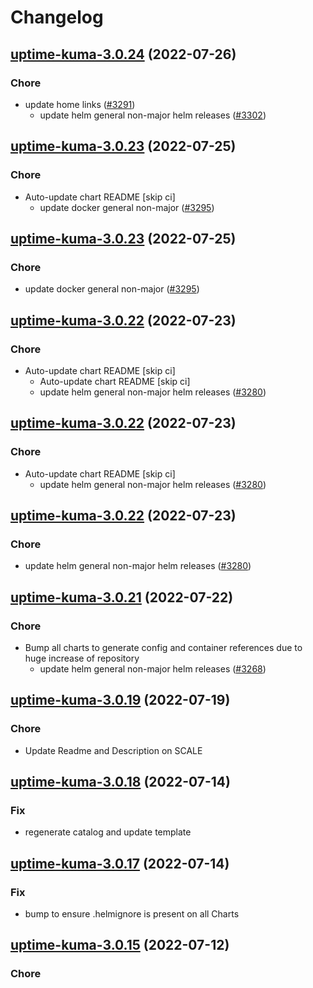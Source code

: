 # Changelog



## [uptime-kuma-3.0.24](https://github.com/truecharts/apps/compare/uptime-kuma-3.0.23...uptime-kuma-3.0.24) (2022-07-26)

### Chore

- update home links ([#3291](https://github.com/truecharts/apps/issues/3291))
  - update helm general non-major helm releases ([#3302](https://github.com/truecharts/apps/issues/3302))




## [uptime-kuma-3.0.23](https://github.com/truecharts/apps/compare/uptime-kuma-3.0.22...uptime-kuma-3.0.23) (2022-07-25)

### Chore

- Auto-update chart README [skip ci]
  - update docker general non-major ([#3295](https://github.com/truecharts/apps/issues/3295))




## [uptime-kuma-3.0.23](https://github.com/truecharts/apps/compare/uptime-kuma-3.0.22...uptime-kuma-3.0.23) (2022-07-25)

### Chore

- update docker general non-major ([#3295](https://github.com/truecharts/apps/issues/3295))




## [uptime-kuma-3.0.22](https://github.com/truecharts/apps/compare/uptime-kuma-3.0.21...uptime-kuma-3.0.22) (2022-07-23)

### Chore

- Auto-update chart README [skip ci]
  - Auto-update chart README [skip ci]
  - update helm general non-major helm releases ([#3280](https://github.com/truecharts/apps/issues/3280))




## [uptime-kuma-3.0.22](https://github.com/truecharts/apps/compare/uptime-kuma-3.0.21...uptime-kuma-3.0.22) (2022-07-23)

### Chore

- Auto-update chart README [skip ci]
  - update helm general non-major helm releases ([#3280](https://github.com/truecharts/apps/issues/3280))




## [uptime-kuma-3.0.22](https://github.com/truecharts/apps/compare/uptime-kuma-3.0.21...uptime-kuma-3.0.22) (2022-07-23)

### Chore

- update helm general non-major helm releases ([#3280](https://github.com/truecharts/apps/issues/3280))




## [uptime-kuma-3.0.21](https://github.com/truecharts/apps/compare/uptime-kuma-3.0.19...uptime-kuma-3.0.21) (2022-07-22)

### Chore

- Bump all charts to generate config and container references due to huge increase of repository
  - update helm general non-major helm releases ([#3268](https://github.com/truecharts/apps/issues/3268))



## [uptime-kuma-3.0.19](https://github.com/truecharts/apps/compare/uptime-kuma-3.0.18...uptime-kuma-3.0.19) (2022-07-19)

### Chore

- Update Readme and Description on SCALE



## [uptime-kuma-3.0.18](https://github.com/truecharts/apps/compare/uptime-kuma-3.0.17...uptime-kuma-3.0.18) (2022-07-14)

### Fix

- regenerate catalog and update template



## [uptime-kuma-3.0.17](https://github.com/truecharts/apps/compare/uptime-kuma-3.0.15...uptime-kuma-3.0.17) (2022-07-14)

### Fix

- bump to ensure .helmignore is present on all Charts



## [uptime-kuma-3.0.15](https://github.com/truecharts/apps/compare/uptime-kuma-3.0.13...uptime-kuma-3.0.15) (2022-07-12)

### Chore
